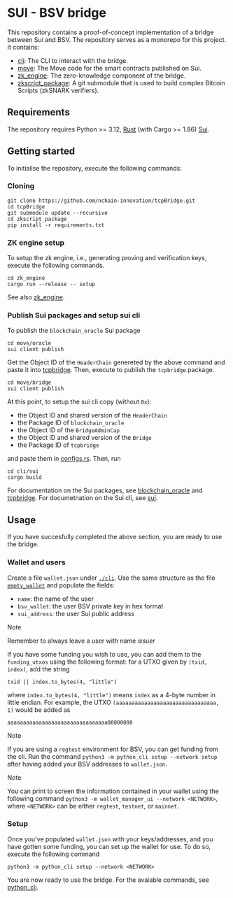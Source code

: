 # SUI - BSV bridge

This repository contains a proof-of-concept implementation of a bridge between Sui and BSV.
The repository serves as a monorepo for this project.
It contains:
- [cli](./cli/): The CLI to interact with the bridge.
- [move](./move/): The Move code for the smart contracts published on Sui.
- [zk_engine](./zk_engine/): The zero-knowledge component of the bridge.
- [zkscript_package](./zkscript_package/): A git submodule that is used to build complex Bitcoin Scripts (zkSNARK verifiers).

## Requirements

The repository requires Python >= 3.12, [Rust](https://www.rust-lang.org/tools/install) (with Cargo >= 1.86) [Sui](https://docs.sui.io/guides/developer/getting-started).

## Getting started

To initialise the repository, execute the following commands:

### Cloning
```
git clone https://github.com/nchain-innovation/tcpBridge.git
cd tcpBridge
git submodule update --recursive
cd zkscript_package
pip install -r requirements.txt
```

### ZK engine setup

To setup the zk engine, i.e., generating proving and verification keys, execute the following commands.

```
cd zk_engine
cargo run --release -- setup
```

See also [zk_engine](./docs/zk_engine.md).

### Publish Sui packages and setup sui cli

To publish the `blockchain_oracle` Sui package

```
cd move/oracle
sui client publish
```

Get the Object ID of the `HeaderChain` genereted by the above command and paste it into [tcpbridge](./move/bridge/sources/tcpbridge.move#L34).
Then, execute to publish the `tcpbridge` package.

```
cd move/bridge
sui client publish
```

At this point, to setup the sui cli copy (without `0x`):

- the Object ID and shared version of the `HeaderChain`
- the Package ID of `blockchain_oracle`
- the Object ID of the `BridgeAdminCap`
- the Object ID and shared version of the `Bridge`
- the Package ID of `tcpbridge`

and paste them in [configs.rs](./cli/sui/src/configs.rs).
Then, run

```
cd cli/sui
cargo build
```

For documentation on the Sui packages, see [blockchain_oracle](./docs/blockchain_oracle.md) and [tcpbridge](./docs/tcpbridge.md).
For documetnation on the Sui cli, see [sui](./docs/sui.md).

## Usage

If you have succesfully completed the above section, you are ready to use the bridge.

### Wallet and users

Create a file `wallet.json` under [`./cli`](./cli/).
Use the same structure as the file [`empty_wallet`](./cli/empty_wallet.json) and populate the fields:
- `name`: the name of the user
- `bsv_wallet`: the user BSV private key in hex format
- `sui_address`: the user Sui public address

> [!NOTE]
> Remember to always leave a user with name _issuer_

If you have some funding you wish to use, you can add them to the `funding_utxos` using the following format: for a UTXO given by `(txid, index)`, add the string

```txid || index.to_bytes(4, "little")```

where `index.to_bytes(4, "little")` means `index` as a 4-byte number in little endian.
For example, the UTXO `(aaaaaaaaaaaaaaaaaaaaaaaaaaaaaaaa, 1)` would be added as

```aaaaaaaaaaaaaaaaaaaaaaaaaaaaaaaa00000000```

> [!NOTE]
> If you are using a `regtest` environment for BSV, you can get funding from the cli. Run the command `python3 -m python_cli setup --network setup` after having added your BSV addresses to `wallet.json`.

> [!NOTE]
> You can print to screen the information contained in your wallet using the following command `python3 -m wallet_manager_ui --network <NETWORK>`, where `<NETWORK>` can be either `regtest`, `testnet`, or `mainnet`.

### Setup

Once you've populated `wallet.json` with your keys/addresses, and you have gotten some funding, you can set up the wallet for use.
To do so, execute the following command

```
python3 -m python_cli setup --network <NETWORK>
```

You are now ready to use the bridge.
For the avaiable commands, see [python_cli](./docs/python_cli.md).
